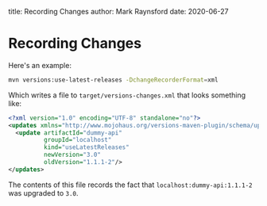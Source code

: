 title: Recording Changes
author: Mark Raynsford
date: 2020-06-27

<!---
Licensed to the Apache Software Foundation (ASF) under one
or more contributor license agreements.  See the NOTICE file
distributed with this work for additional information
regarding copyright ownership.  The ASF licenses this file
to you under the Apache License, Version 2.0 (the
"License"); you may not use this file except in compliance
with the License.  You may obtain a copy of the License at
  https://www.apache.org/licenses/LICENSE-2.0
Unless required by applicable law or agreed to in writing,
software distributed under the License is distributed on an
"AS IS" BASIS, WITHOUT WARRANTIES OR CONDITIONS OF ANY
KIND, either express or implied.  See the License for the
specific language governing permissions and limitations
under the License.
-->

# Recording Changes

Here's an example:

```sh
mvn versions:use-latest-releases -DchangeRecorderFormat=xml
```

Which writes a file to `target/versions-changes.xml` that looks something like:

```xml
<?xml version="1.0" encoding="UTF-8" standalone="no"?>
<updates xmlns="http://www.mojohaus.org/versions-maven-plugin/schema/updates/1.0">
  <update artifactId="dummy-api"
          groupId="localhost"
          kind="useLatestReleases"
          newVersion="3.0"
          oldVersion="1.1.1-2"/>
</updates>
```

The contents of this file records the fact that `localhost:dummy-api:1.1.1-2`
was upgraded to `3.0`.
